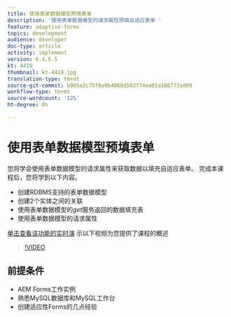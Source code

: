 ```yaml
---
title: 使用表单数据模型预填表单
description: '使用表单数据模型的请求属性预填自适应表单 '
feature: adaptive-forms
topics: development
audience: developer
doc-type: article
activity: implement
version: 6.4,6.5
kt: 4419
thumbnail: kt-4419.jpg
translation-type: tm+mt
source-git-commit: b085a2c75f8e0b4860d503774ea01a108773ad09
workflow-type: tm+mt
source-wordcount: '125'
ht-degree: 0%

---
```



# 使用表单数据模型预填表单

您将学会使用表单数据模型的请求属性来获取数据以填充自适应表单。
完成本课程后，您将学到以下内容。

* 创建RDBMS支持的表单数据模型
* 创建2个实体之间的关联
* 使用表单数据模型的&#x200B;_get_&#x200B;服务返回的数据填充表
* 使用表单数据模型的请求属性


[单击查看该功能的实时演](https://forms.enablementadobe.com/content/dam/formsanddocuments/fdmwithrequestparameterinurl/jcr:content?wcmmode=disabled&amp;empID=207)
示以下视频为您提供了课程的概述
>[!VIDEO](https://video.tv.adobe.com/v/36387/quality=9)

## 前提条件

* AEM Forms工作实例
* 熟悉MySQL数据库和MySQL工作台
* 创建适应性Forms的几点经验

